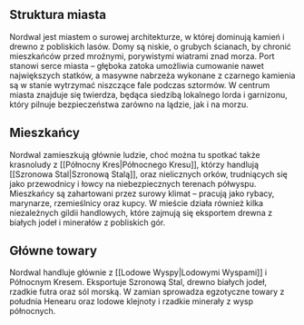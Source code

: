 ## **Struktura miasta**

Nordwal jest miastem o surowej architekturze, w której dominują kamień i drewno z pobliskich lasów. Domy są niskie, o grubych ścianach, by chronić mieszkańców przed mroźnymi, porywistymi wiatrami znad morza. Port stanowi serce miasta – głęboka zatoka umożliwia cumowanie nawet największych statków, a masywne nabrzeża wykonane z czarnego kamienia są w stanie wytrzymać niszczące fale podczas sztormów. W centrum miasta znajduje się twierdza, będąca siedzibą lokalnego lorda i garnizonu, który pilnuje bezpieczeństwa zarówno na lądzie, jak i na morzu.

## **Mieszkańcy**

Nordwal zamieszkują głównie ludzie, choć można tu spotkać także krasnoludy z [[Północny Kres|Północnego Kresu]], którzy handlują [[Szronowa Stal|Szronową Stalą]], oraz nielicznych orków, trudniących się jako przewodnicy i łowcy na niebezpiecznych terenach półwyspu. Mieszkańcy są zahartowani przez surowy klimat – pracują jako rybacy, marynarze, rzemieślnicy oraz kupcy. W mieście działa również kilka niezależnych gildii handlowych, które zajmują się eksportem drewna z białych jodeł i minerałów z pobliskich gór.

## **Główne towary**

Nordwal handluje głównie z [[Lodowe Wyspy|Lodowymi Wyspami]] i Północnym Kresem. Eksportuje Szronową Stal, drewno białych jodeł, rzadkie futra oraz sól morską. W zamian sprowadza egzotyczne towary z południa Henearu oraz lodowe klejnoty i rzadkie minerały z wysp północnych.